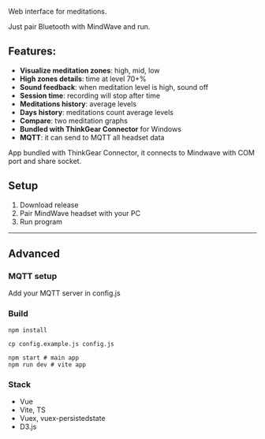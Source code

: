 Web interface for meditations.

Just pair Bluetooth with MindWave and run.

## Features:
- **Visualize meditation zones**: high, mid, low
- **High zones details**: time at level 70+%
- **Sound feedback**: when meditation level is high, sound off
- **Session time**: recording will stop after time
- **Meditations history**: average levels
- **Days history**: meditations count average levels
- **Compare**: two meditation graphs
- **Bundled with ThinkGear Connector** for Windows
- **MQTT**: it can send to MQTT all headset data

App bundled with ThinkGear Connector, it connects to Mindwave with COM port and share socket.

## Setup
1. Download release
2. Pair MindWave headset with your PC
3. Run program

---

## Advanced

### MQTT setup
Add your MQTT server in config.js

### Build
```
npm install

cp config.example.js config.js

npm start # main app
npm run dev # vite app
```

### Stack
- Vue
- Vite, TS
- Vuex, vuex-persistedstate
- D3.js
